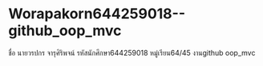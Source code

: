 # Worapakorn644259018--github_oop_mvc
 ชื่อ นายวรปกร จารุศิริพจน์ รหัสนักศึกษา644259018 หมู่เรียน64/45 งานgithub oop_mvc
